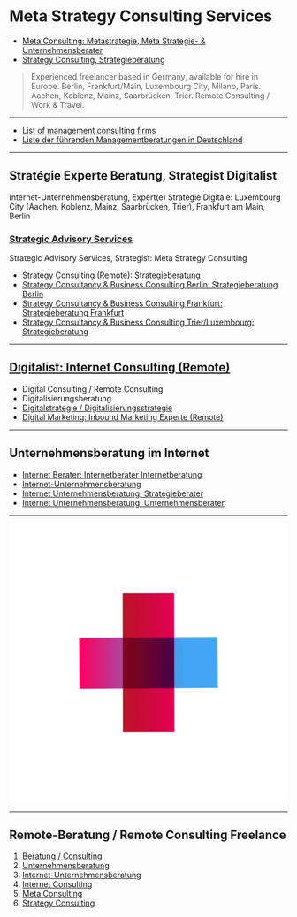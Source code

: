 # Meta Strategy Consulting Services

- [Meta Consulting: Metastrategie, Meta Strategie- & Unternehmensberater](https://thomaswinterstetter.com#meta-consulting)
- [Strategy Consulting, Strategieberatung](https://thomaswinterstetter.com#strategy-consulting)

> Experienced freelancer based in Germany, available for hire in Europe. Berlin, Frankfurt/Main, Luxembourg City, Milano, Paris. Aachen, Koblenz, Mainz, Saarbrücken, Trier. Remote Consulting / Work & Travel.

---

- [List of management consulting firms](https://en.wikipedia.org/wiki/List_of_management_consulting_firms)
- [Liste der führenden Managementberatungen in Deutschland](https://de.wikipedia.org/wiki/Liste_der_führenden_Managementberatungen_in_Deutschland)

---

## Stratégie Experte Beratung, Strategist Digitalist

Internet-Unternehmensberatung, Expert(e) Strategie Digitale: Luxembourg City (Aachen, Koblenz, Mainz, Saarbrücken, Trier), Frankfurt am Main, Berlin

### [Strategic Advisory Services](https://thomaswinterstetter.com)

Strategic Advisory Services, Strategist: Meta Strategy Consulting

- Strategy Consulting (Remote): Strategieberatung
- [Strategy Consultancy & Business Consulting Berlin: Strategieberatung Berlin](https://thomaswinterstetter.com#strategy-consulting)
- [Strategy Consultancy & Business Consulting Frankfurt: Strategieberatung Frankfurt](https://thomaswinterstetter.com#strategy-consulting)
- [Strategy Consultancy & Business Consulting Trier/Luxembourg: Strategieberatung](https://thomaswinterstetter.com#strategy-consulting)

---

## [Digitalist: Internet Consulting (Remote)](https://thomaswinterstetter.com#internet-consulting)

- Digital Consulting / Remote Consulting
- Digitalisierungsberatung
- [Digitalstrategie / Digitalisierungsstrategie](https://thomaswinterstetter.com)
- [Digital Marketing: Inbound Marketing Experte (Remote)](https://thomaswinterstetter.com/#inbound-marketing-consulting)

---

## Unternehmensberatung im Internet

- [Internet Berater: Internetberater Internetberatung](https://thomaswinterstetter.com#internet-consulting)
- [Internet-Unternehmensberatung](https://thomaswinterstetter.com#internet-unternehmensberatung)
- [Internet Unternehmensberatung: Strategieberater](https://thomaswinterstetter.com#strategy-consulting)
- [Internet Unternehmensberatung: Unternehmensberater](https://thomaswinterstetter.com#internet-unternehmensberatung)

---

![Digitale Strategieberatung & Unternehmensberatung](Strategieberatung-Remote-Beratung-Unternehmensberatung-Unternehmensberater.png)

---

## Remote-Beratung / Remote Consulting Freelance

1. [Beratung / Consulting](https://thomaswinterstetter.com#consulting)
2. [Unternehmensberatung](https://thomaswinterstetter.com#unternehmensberatung)
3. [Internet-Unternehmensberatung](https://thomaswinterstetter.com#internet-unternehmensberatung)
4. [Internet Consulting](https://thomaswinterstetter.com#internet-consulting)
5. [Meta Consulting](https://thomaswinterstetter.com#meta-consulting)
6. [Strategy Consulting](https://thomaswinterstetter.com#strategy-consulting)
